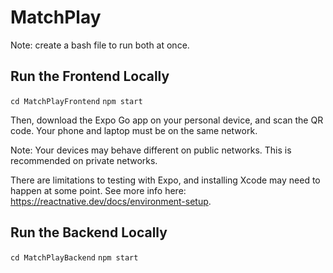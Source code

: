 # MatchPlay

Note: create a bash file to run both at once.

## Run the Frontend Locally

`cd MatchPlayFrontend`
`npm start`

Then, download the Expo Go app on your personal device, and scan the QR code. Your phone and laptop must be on the same network. 

Note: Your devices may behave different on public networks. This is recommended on private networks.

There are limitations to testing with Expo, and installing Xcode may need to happen at some point. See more info here: https://reactnative.dev/docs/environment-setup. 

## Run the Backend Locally

`cd MatchPlayBackend`
`npm start`